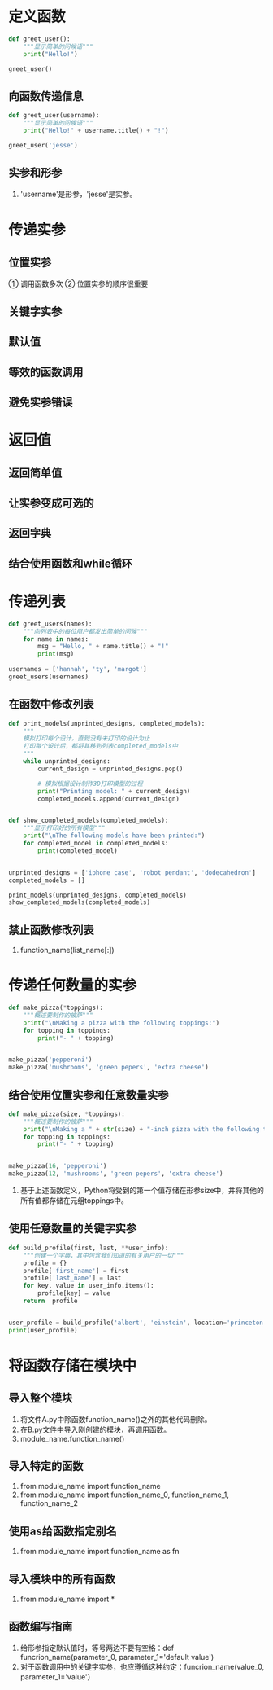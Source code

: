 # 定义函数

~~~python
def greet_user():
    """显示简单的问候语"""
    print("Hello!")

greet_user()
~~~

## 向函数传递信息

~~~python
def greet_user(username):
    """显示简单的问候语"""
    print("Hello!" + username.title() + "!")

greet_user('jesse')
~~~

## 实参和形参

1. 'username'是形参，'jesse'是实参。

# 传递实参

## 位置实参

① 调用函数多次
② 位置实参的顺序很重要

## 关键字实参

## 默认值

## 等效的函数调用

## 避免实参错误

# 返回值

## 返回简单值

## 让实参变成可选的

## 返回字典

## 结合使用函数和while循环

# 传递列表

~~~python
def greet_users(names):
    """向列表中的每位用户都发出简单的问候"""
    for name in names:
        msg = "Hello, " + name.title() + "!"
        print(msg)
        
usernames = ['hannah', 'ty', 'margot']
greet_users(usernames)
~~~

## 在函数中修改列表

~~~python
def print_models(unprinted_designs, completed_models):
    """
    模拟打印每个设计，直到没有未打印的设计为止
    打印每个设计后，都将其移到列表completed_models中
    """
    while unprinted_designs:
        current_design = unprinted_designs.pop()

        # 模拟根据设计制作3D打印模型的过程
        print("Printing model: " + current_design)
        completed_models.append(current_design)


def show_completed_models(completed_models):
    """显示打印好的所有模型"""
    print("\nThe following models have been printed:")
    for completed_model in completed_models:
        print(completed_model)


unprinted_designs = ['iphone case', 'robot pendant', 'dodecahedron']
completed_models = []

print_models(unprinted_designs, completed_models)
show_completed_models(completed_models)
~~~

## 禁止函数修改列表

1. function_name(list_name[:])

# 传递任何数量的实参

~~~python
def make_pizza(*toppings):
    """概述要制作的披萨"""
    print("\nMaking a pizza with the following toppings:")
    for topping in toppings:
        print("- " + topping)


make_pizza('pepperoni')
make_pizza('mushrooms', 'green pepers', 'extra cheese')
~~~

## 结合使用位置实参和任意数量实参

~~~python
def make_pizza(size, *toppings):
    """概述要制作的披萨"""
    print("\nMaking a " + str(size) + "-inch pizza with the following toppings:")
    for topping in toppings:
        print("- " + topping)


make_pizza(16, 'pepperoni')
make_pizza(12, 'mushrooms', 'green pepers', 'extra cheese')
~~~

1. 基于上述函数定义，Python将受到的第一个值存储在形参size中，并将其他的所有值都存储在元组toppings中。

## 使用任意数量的关键字实参

~~~python
def build_profile(first, last, **user_info):
    """创建一个字典，其中包含我们知道的有关用户的一切"""
    profile = {}
    profile['first_name'] = first
    profile['last_name'] = last
    for key, value in user_info.items():
        profile[key] = value
    return  profile


user_profile = build_profile('albert', 'einstein', location='princeton', field='physics')
print(user_profile)
~~~

# 将函数存储在模块中

## 导入整个模块

1. 将文件A.py中除函数function_name()之外的其他代码删除。
2. 在B.py文件中导入刚创建的模块，再调用函数。
3. module_name.function_name()

## 导入特定的函数

1. from module_name import function_name
2. from module_name import function_name_0, function_name_1, function_name_2

## 使用as给函数指定别名

1. from module_name import function_name as fn

## 导入模块中的所有函数

1. from module_name import *

## 函数编写指南

1. 给形参指定默认值时，等号两边不要有空格：def funcrion_name(parameter_0, parameter_1='default value')
2. 对于函数调用中的关键字实参，也应遵循这种约定：funcrion_name(value_0, parameter_1='value'）